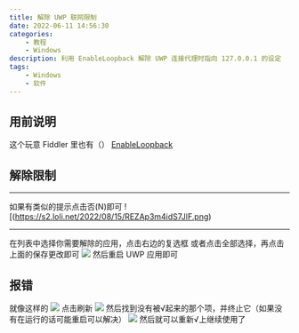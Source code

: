 ```yaml
---
title: 解除 UWP 联网限制
date: 2022-06-11 14:56:30
categories: 
	- 教程
	- Windows
description: 利用 EnableLoopback 解除 UWP 连接代理时指向 127.0.0.1 的设定
tags: 
	- Windows
	- 软件
---
```


## 用前说明
这个玩意 Fiddler 里也有（）
[EnableLoopback](https://ys8rx-my.sharepoint.com/:f:/g/personal/gucats_ys8rx_onmicrosoft_com/Etnn58PCyzNJrImYVThl_P4Bvcg0oXLA8wYgTKq7byPaRw)

## 解除限制

------

如果有类似的提示点击否(N)即可
![(https://s2.loli.net/2022/08/15/REZAp3m4idS7JlF.png)

------

在列表中选择你需要解除的应用，点击右边的复选框
或者点击全部选择，再点击上面的保存更改即可
![](https://s2.loli.net/2022/08/15/429JUjVhILYZFuQ.png)
然后重启 UWP 应用即可

## 报错
就像这样的
![](https://s2.loli.net/2022/08/15/8gfoB1GRxyhpNrz.png)
点击刷新
![](https://s2.loli.net/2022/08/15/g29kSQRvc34YyzH.png)
然后找到没有被√起来的那个项，并终止它（如果没有在运行的话可能重启可以解决）
![](https://s2.loli.net/2022/08/15/48KnYXZsjEUrANW.png)
然后就可以重新√上继续使用了